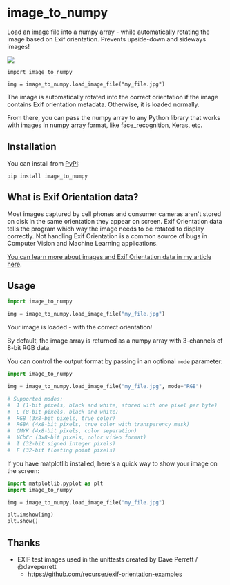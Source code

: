 # image_to_numpy

Load an image file into a numpy array - while automatically rotating the image based on 
Exif orientation. Prevents upside-down and sideways images! 

![](https://user-images.githubusercontent.com/896692/66508645-6d9f6700-eac9-11e9-8e3c-51c1fcb92b87.png)

```
import image_to_numpy

img = image_to_numpy.load_image_file("my_file.jpg")
```

The image is automatically rotated into the correct orientation if the image contains Exif orientation metadata.
Otherwise, it is loaded normally.

From there, you can pass the numpy array to any Python library that works with images
in numpy array format, like face_recognition, Keras, etc.

## Installation

You can install from [PyPI](https://pypi.org/project/image_to_numpy/):

    pip install image_to_numpy
    
## What is Exif Orientation data?

Most images captured by cell phones and consumer cameras aren't stored on disk in the same orientation they appear on screen. Exif Orientation data tells the program which way the image needs to be rotated to display correctly. Not handling Exif Orientation is a common source of bugs in Computer Vision and Machine Learning applications.

[You can learn more about images and Exif Orientation data in my article here](https://medium.com/@ageitgey/the-dumb-reason-your-fancy-computer-vision-app-isnt-working-exif-orientation-73166c7d39da).

## Usage

 ```python
import image_to_numpy

img = image_to_numpy.load_image_file("my_file.jpg")
```

Your image is loaded - with the correct orientation! 

By default, the image array is returned as a numpy array 
with 3-channels of 8-bit RGB data.

You can control the output format by passing in an optional `mode` parameter:

 ```python
import image_to_numpy

img = image_to_numpy.load_image_file("my_file.jpg", mode="RGB")

# Supported modes:
#  1 (1-bit pixels, black and white, stored with one pixel per byte)
#  L (8-bit pixels, black and white)
#  RGB (3x8-bit pixels, true color)
#  RGBA (4x8-bit pixels, true color with transparency mask)
#  CMYK (4x8-bit pixels, color separation)
#  YCbCr (3x8-bit pixels, color video format)
#  I (32-bit signed integer pixels)
#  F (32-bit floating point pixels)
```


If you have matplotlib installed, here's a quick way to show your image
on the screen:

```python
import matplotlib.pyplot as plt
import image_to_numpy

img = image_to_numpy.load_image_file("my_file.jpg")

plt.imshow(img)
plt.show()
```

## Thanks

- EXIF test images used in the unittests created by Dave Perrett / @daveperrett
  - https://github.com/recurser/exif-orientation-examples
